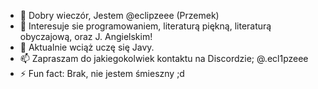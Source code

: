 - 👋 Dobry wieczór, Jestem @eclipzeee (Przemek)
- 👀 Interesuje sie programowaniem, literaturą piękną, literaturą obyczajową, oraz J. Angielskim!
- 🌱 Aktualnie wciąż uczę się Javy.
- 📫 Zapraszam do jakiegokolwiek kontaktu na Discordzie; @.ecl1pzeee 
- ⚡ Fun fact: Brak, nie jestem śmieszny ;d

<!---
eclipzeee/eclipzeee is a ✨ special ✨ repository because its `README.md` (this file) appears on your GitHub profile.
You can click the Preview link to take a look at your changes.
--->
